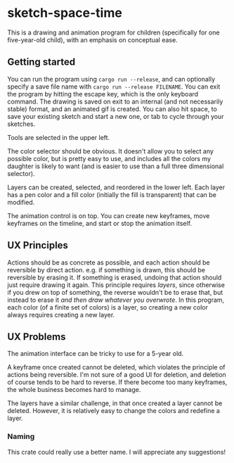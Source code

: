 # sketch-space-time

This is a drawing and animation program for children (specifically for one five-year-old child),
with an emphasis on conceptual ease.

## Getting started

You can run the program using `cargo run --release`, and can optionally specify a save file name
with `cargo run --release FILENAME`.  You can exit the program by hitting the escape key, which is
the only keyboard command.  The drawing is saved on exit to an internal (and not necessarily stable)
format, and an animated gif is created.  You can also hit space, to save your existing sketch and
start a new one, or tab to cycle through your sketches.

Tools are selected in the upper left.

The color selector should be obvious.  It doesn't allow you
to select any possible color, but is pretty easy to use, and includes all the colors my daughter
is likely to want (and is easier to use than a full three dimensional selector).

Layers can be created, selected, and reordered in the lower left.  Each layer has a pen color and a fill
color (initially the fill is transparent) that can be modified.

The animation control is on top.  You can create new keyframes, move keyframes on the timeline, and start
or stop the animation itself.

## UX Principles

Actions should be as concrete as possible, and each action should be reversible by direct action.
e.g. if something is drawn, this should be reversible by erasing it.  If something is erased, undoing
that action should just require drawing it again.  This principle requires *layers*, since otherwise
if you drew on top of something, the reverse wouldn't be to erase that, but instead to erase it *and
then draw whatever you overwrote*.  In this program, each color (of a finite set of colors) is a
layer, so creating a new color always requires creating a new layer.

## UX Problems

The animation interface can be tricky to use for a 5-year old.

A keyframe once created cannot be deleted, which violates the principle of actions being reversible.
I'm not sure of a good UI for deletion, and deletion of course tends to be hard to reverse.  If there
become too many keyframes, the whole business becomes hard to manage.

The layers have a similar challenge, in that once created a layer cannot be deleted.  However, it is
relatively easy to change the colors and redefine a layer.

### Naming

This crate could really use a better name.  I will appreciate any suggestions!